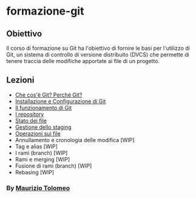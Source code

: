 # formazione-git

## Obiettivo

Il corso di formazione su Git ha l'obiettivo di fornire le basi per l'utilizzo di Git, un sistema di controllo di versione distribuito (DVCS) che permette di tenere traccia delle modifiche apportate ai file di un progetto.

## Lezioni

- [Che cos'è Git? Perché Git?](./lezioni/lezione1.md)
- [Installazione e Configurazione di Git](./lezioni/lezione2.md)
- [Il funzionamento di Git](./lezioni/lezione3.md)
- [I repository](./lezioni/lezione4.md)
- [Stato dei file](./lezioni/lezione5.md)
- [Gestione dello staging](./lezioni/lezione6.md)
- [Operazioni sui file](./lezioni/lezione7.md)
- Annullamento e cronologia delle modifica [WIP]
- Tag e alias [WIP]
- I rami (branch) [WIP]
- Rami e merging [WIP]
- Fusione di rami (branch) [WIP]
- Rebasing [WIP]

### By [Maurizio Tolomeo](https://github.com/moris88)
